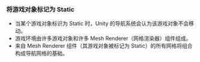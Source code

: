 ### 将游戏对象标记为 Static
* 当某个游戏对象标识为 Static 时，Unity 的导航系统会认为该游戏对象不会移动。
* 游戏环境由许多游戏对象和许多 Mesh Renderer（网格渲染器）组件组成。
* 来自 Mesh Renderer 组件（其游戏对象被标记为 Static）的所有网格将组合构成导航网格的基础。

